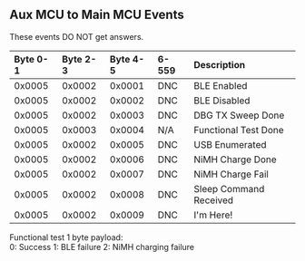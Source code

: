 ## [](#header-2) Aux MCU to Main MCU Events    
These events DO NOT get answers.  
    
| Byte 0-1 | Byte 2-3 | Byte 4-5 | 6-559 | Description |  
|:---------|:---------|:---------|:------|:------------|   
| 0x0005   | 0x0002   | 0x0001   | DNC   | BLE Enabled |   
| 0x0005   | 0x0002   | 0x0002   | DNC   | BLE Disabled |   
| 0x0005   | 0x0002   | 0x0003   | DNC   | DBG TX Sweep Done |   
| 0x0005   | 0x0003   | 0x0004   | N/A   | Functional Test Done |   
| 0x0005   | 0x0002   | 0x0005   | DNC   | USB Enumerated |   
| 0x0005   | 0x0002   | 0x0006   | DNC   | NiMH Charge Done |   
| 0x0005   | 0x0002   | 0x0007   | DNC   | NiMH Charge Fail |   
| 0x0005   | 0x0002   | 0x0008   | DNC   | Sleep Command Received |   
| 0x0005   | 0x0002   | 0x0009   | DNC   | I'm Here! |   

Functional test 1 byte payload:  
0: Success
1: BLE failure
2: NiMH charging failure
